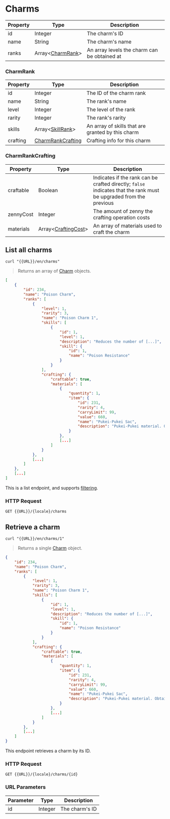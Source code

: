 [Charm]: #charms

# Charms
|Property|Type|Description|
|---|---|---|
|id|Integer|The charm's ID|
|name|String|The charm's name|
|ranks|Array<[CharmRank](#charmrank)>|An array levels the charm can be obtained at|

### CharmRank
|Property|Type|Description|
|---|---|---|
|id|Integer|The ID of the charm rank|
|name|String|The rank's name|
|level|Integer|The level of the rank|
|rarity|Integer|The rank's rarity|
|skills|Array<[SkillRank](#skillrank)>|An array of skills that are granted by this charm|
|crafting|[CharmRankCrafting](#charmrankcrafting)|Crafting info for this charm|

### CharmRankCrafting
|Property|Type|Description|
|---|---|---|
|craftable|Boolean|Indicates if the rank can be crafted directly; `false` indicates that the rank must be upgraded from the previous|
|zennyCost|Integer|The amount of zenny the crafting operation costs|
|materials|Array<[CraftingCost](#craftingcost)>|An array of materials used to craft the charm|

## List all charms
```shell
curl "{{URL}}/en/charms"
```

> Returns an array of [Charm] objects.

```json
[
    {
        "id": 234,
        "name": "Poison Charm",
        "ranks": [
            {
                "level": 1,
                "rarity": 3,
                "name": "Poison Charm 1",
                "skills": [
                    {
                        "id": 1,
                        "level": 1,
                        "description": "Reduces the number of [...]",
                        "skill": {
                            "id": 1,
                            "name": "Poison Resistance"
                        }
                    }
                ],
                "crafting": {
                    "craftable": true,
                    "materials": [
                        {
                            "quantity": 1,
                            "item": {
                                "id": 231,
                                "rarity": 4,
                                "carryLimit": 99,
                                "value": 660,
                                "name": "Pukei-Pukei Sac",
                                "description": "Pukei-Pukei material. Obtained [...]"
                            }
                        },
                        [...]
                    ]
                }
            },
            [...]
        ]
    },
    [...]
]
```

This is a list endpoint, and supports [filtering](#filtering-objects-in-the-response).

### HTTP Request
`GET {{URL}}/{locale}/charms`

## Retrieve a charm
```shell
curl "{{URL}}/en/charms/1"
```

> Returns a single [Charm] object.

```json
{
    "id": 234,
    "name": "Poison Charm",
    "ranks": [
        {
            "level": 1,
            "rarity": 3,
            "name": "Poison Charm 1",
            "skills": [
                {
                    "id": 1,
                    "level": 1,
                    "description": "Reduces the number of [...]",
                    "skill": {
                        "id": 1,
                        "name": "Poison Resistance"
                    }
                }
            ],
            "crafting": {
                "craftable": true,
                "materials": [
                    {
                        "quantity": 1,
                        "item": {
                            "id": 231,
                            "rarity": 4,
                            "carryLimit": 99,
                            "value": 660,
                            "name": "Pukei-Pukei Sac",
                            "description": "Pukei-Pukei material. Obtained [...]"
                        }
                    },
                    [...]
                ]
            }
        },
        [...]
    ]
}
```

This endpoint retrieves a charm by its ID.

### HTTP Request
`GET {{URL}}/{locale}/charms/{id}`

### URL Parameters
|Parameter|Type|Description|
|---|---|---|
|id|Integer|The charm's ID|